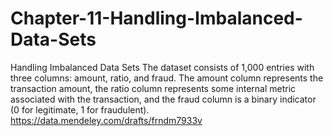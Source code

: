 # Chapter-11-Handling-Imbalanced-Data-Sets
Handling Imbalanced Data Sets
The dataset consists of 1,000 entries with three columns: amount, ratio, and fraud. The amount column represents the transaction amount, the ratio column represents some internal metric associated with the transaction, and the fraud column is a binary indicator (0 for legitimate, 1 for fraudulent).
https://data.mendeley.com/drafts/frndm7933v
